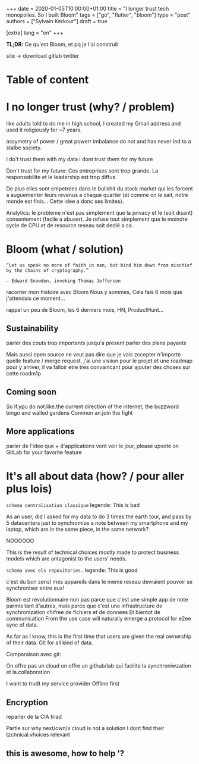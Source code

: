 +++
date = 2020-01-05T10:00:00+01:00
title = "I longer trust tech monopolies. So I built Bloom"
tags = ["go", "flutter", "bloom"]
type = "post"
authors = ["Sylvain Kerkour"]
draft = true

[extra]
lang = "en"
+++

**TL;DR:**
Ce qu'est Bloom, et pq je l'ai construit

site -> download
gitlab
twitter


# Table of content

# I no longer trust (why? / problem)


like adults told to do me in high school, I created my Gmail address and used it religiously for ~7 years.



assymetry of power / great powerr imbalance do not and has never led to a stalbe society.

I do't trust them with my data
i dont trust them for my future

Don't trust for my future:
Ces entreprises sont trop grande. La responsabilite et le leadership est trop diffus.

De plus elles sont empetrees dans le bullshit du stock market qui les forcent a auguementer leurs revenus
a chaque quarter (et comme on le sait, notre monde est finis... Cette idee a donc ses limites).


Analytics: le probleme n'est pas simplement que la privacy et le (soit disant) consentement (facile a abuser).
Je refuse tout simplement que le moindre cycle de CPU et de resource reseau soit dedié a ca.


# Bloom (what / solution)



    “Let us speak no more of faith in man, but bind him down from mischief by the chains of cryptography.”

    — Edward Snowden, invoking Thomas Jefferson


raconter mon histoire avec Bloom
Nous y sommes, Cela fais 6 mois que j'attendais ce moment...

rappel un peu de Bloom, les 6 derniers mois, HN, ProductHunt...

## Sustainability

parler des couts trop importants jusqu'a present
parler des plans payants

Mais aussi open source ne veut pas dire que je vais zccepter n'importe quelle feature / merge request, j'ai une visiion pour le projet et une roadmap pour y arriver, il va falloir etre tres convaincant pour ajouter des choses sur cette roadm1p


## Coming soon

So if.ypu do not.like.the current direction of the internet, the buzzword bingo and walled gardens Common an.join the fight

## More applications

parler de l'idee que + d'applications vont voir le jour, please upvote on GitLab for your favorite feature


# It's all about data (how? / pour aller plus lois)

`schema centralisation classique`
legende: This is bad


As an user, did I asked for my data to do 3 times the earth tour, and pass by 5 datacenters just to synchromize
a note between my smartphone and my laptop, which are in the same piece, in the same network?

NOOOOOO

This is the result of technical choices mostly made to protect business models which are antagonist
to the users' needs.


`schema avec els repositories.`
legende: This is good

c'est du bon sens! mes appareils dans le meme reseau devraient pouvoir se synchroniser entre eux!

Bloom est revolutionnaire non pas parce que c'est une simple app de note parmis tant d'autres,
mais parce que c'est une infrastructure de synchronization chifree de fichiers et de donnees
Et bientot de communication
From the use case will naturally emerge a protocol for e2ee sync of data.

As far as I know, this is the first time that users are given the real ownership of their data.
Git for all kind of data.

Comparaison avec git:


On offre pas un cloud
on offre un github/lab qui facilite la synchroniwzation et la.collaboration

I want to trudt my service provider
Offline first


## Encryption

reparler de la CIA triad



Partie sur why next/own/x cloud is not a solution
I dont find their tzchnical.vhoices relevant



##  this is awesome, how to help '?
